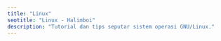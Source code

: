 ```yaml
---
title: "Linux"
seotitle: "Linux - Halimboi"
description: "Tutorial dan tips seputar sistem operasi GNU/Linux."
---
```

